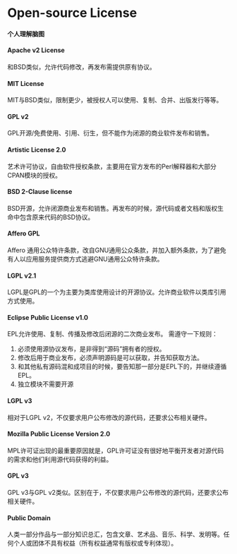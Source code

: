 # Open-source License

#### 个人理解脑图


#### Apache v2 License
和BSD类似，允许代码修改，再发布需提供原有协议。

#### MIT License
MIT与BSD类似，限制更少，被授权人可以使用、复制、合并、出版发行等等。

#### GPL v2
GPL开源/免费使用、引用、衍生，但不能作为闭源的商业软件发布和销售。

#### Artistic License 2.0
艺术许可协议，自由软件授权条款，主要用在官方发布的Perl解释器和大部分CPAN模块的授权。

#### BSD 2-Clause license
BSD开源，允许闭源商业发布和销售。再发布的时候，源代码或者文档和版权生命中包含原来代码的BSD协议。

#### Affero GPL
Affero 通用公众特许条款，改自GNU通用公众条款，并加入额外条款，为了避免有人以应用服务提供商方式逃避GNU通用公众特许条款。

#### LGPL v2.1
LGPL是GPL的一个为主要为类库使用设计的开源协议。允许商业软件以类库引用方式使用。

#### Eclipse Public License v1.0
EPL允许使用、复制、传播及修改后闭源的二次商业发布。
需遵守一下规则：
1. 必须使用源协议发布，是非得到“源码”拥有者的授权。
2. 修改后用于商业发布，必须声明源码是可以获取，并告知获取方法。
3. 和其他私有源码混和成项目的时候，要告知那一部分是EPL下的，并继续遵循EPL。
4. 独立模块不需要开源

#### LGPL v3
相对于LGPL v2，不仅要求用户公布修改的源代码，还要求公布相关硬件。

#### Mozilla Public License Version 2.0
MPL许可证出现的最重要原因就是，GPL许可证没有很好地平衡开发者对源代码的需求和他们利用源代码获得的利益。


#### GPL v3
GPL v3与GPL v2类似。区别在于，不仅要求用户公布修改的源代码，还要求公布相关硬件。

#### Public Domain
人类一部分作品与一部分知识总汇，包含文章、艺术品、音乐、科学、发明等。任何个人或团体不具有权益（所有权益通常有版权或专利体现）。
